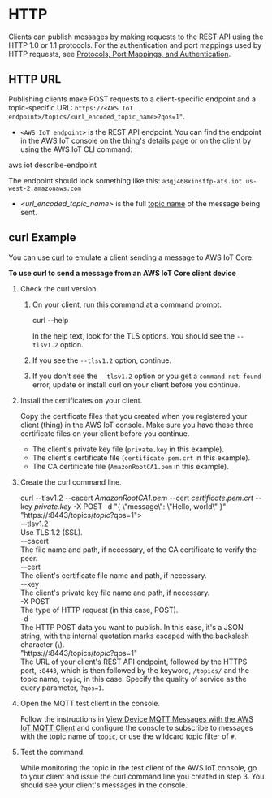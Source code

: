# HTTP<a name="http"></a>

Clients can publish messages by making requests to the REST API using the HTTP 1\.0 or 1\.1 protocols\. For the authentication and port mappings used by HTTP requests, see [Protocols, Port Mappings, and Authentication](protocols.md#protocol-port-mapping)\.

## HTTP URL<a name="httpurl"></a>

Publishing clients make POST requests to a client\-specific endpoint and a topic\-specific URL: `https://<AWS IoT endpoint>/topics/<url_encoded_topic_name>?qos=1"`\.
+  `<AWS IoT endpoint>` is the REST API endpoint\. You can find the endpoint in the AWS IoT console on the thing's details page or on the client by using the AWS IoT CLI command: 

  aws iot describe\-endpoint

   The endpoint should look something like this: `a3qj468xinsffp-ats.iot.us-west-2.amazonaws.com` 
+ *<url\_encoded\_topic\_name>* is the full [topic name](https://docs.aws.amazon.com/iot/latest/developerguide/topics.html#topicnames) of the message being sent\.

## curl Example<a name="curlexample"></a>

You can use [curl](https://curl.haxx.se) to emulate a client sending a message to AWS IoT Core\.

**To use curl to send a message from an AWS IoT Core client device**

1. Check the curl version\.

   1. On your client, run this command at a command prompt\.

      curl \-\-help

      In the help text, look for the TLS options\. You should see the `--tlsv1.2` option\.

   1. If you see the `--tlsv1.2` option, continue\.

   1. If you don't see the `--tlsv1.2` option or you get a `command not found` error, update or install curl on your client before you continue\.

1. Install the certificates on your client\.

   Copy the certificate files that you created when you registered your client \(thing\) in the AWS IoT console\. Make sure you have these three certificate files on your client before you continue\.
   + The client's private key file \(`private.key` in this example\)\.
   + The client's certificate file \(`certificate.pem.crt` in this example\)\.
   + The CA certificate file \(`AmazonRootCA1.pem` in this example\)\.

1. Create the curl command line\.

   curl \-\-tlsv1\.2 \-\-cacert *AmazonRootCA1\.pem* \-\-cert *certificate\.pem\.crt* \-\-key *private\.key* \-X POST \-d "\{ \\"message\\": \\"Hello, world\\" \}" "https://*<AWS IoT Endpoint>*:8443/topics/*topic*?qos=1">  
\-\-tlsv1\.2  
Use TLS 1\.2 \(SSL\)\.  
\-\-cacert <filename>  
The file name and path, if necessary, of the CA certificate to verify the peer\.  
\-\-cert <filename>  
The client's certificate file name and path, if necessary\.  
\-\-key <filename>  
The client's private key file name and path, if necessary\.  
\-X POST  
The type of HTTP request \(in this case, POST\)\.  
\-d <data>  
The HTTP POST data you want to publish\. In this case, it's a JSON string, with the internal quotation marks escaped with the backslash character \(\\\)\.  
"https://*<AWS IoT endpoint>*:8443/topics/*topic*?qos=1"  
The URL of your client's REST API endpoint, followed by the HTTPS port, `:8443`, which is then followed by the keyword, `/topics/` and the topic name, `topic`, in this case\. Specify the quality of service as the query parameter, `?qos=1`\.

1. Open the MQTT test client in the console\.

   Follow the instructions in [View Device MQTT Messages with the AWS IoT MQTT Client](https://docs.aws.amazon.com/iot/latest/developerguide/view-mqtt-messages.html) and configure the console to subscribe to messages with the topic name of `topic`, or use the wildcard topic filter of `#`\.

1. Test the command\.

   While monitoring the topic in the test client of the AWS IoT console, go to your client and issue the curl command line you created in step 3\. You should see your client's messages in the console\.